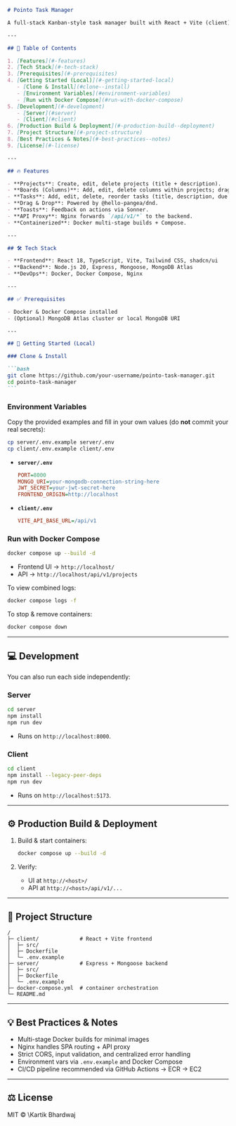 ````markdown
# Pointo Task Manager

A full-stack Kanban-style task manager built with React + Vite (client) and Node.js + Express + Mongoose (server), containerized with Docker & Docker Compose and served via Nginx.

---

## 📝 Table of Contents

1. [Features](#-features)
2. [Tech Stack](#-tech-stack)
3. [Prerequisites](#-prerequisites)
4. [Getting Started (Local)](#-getting-started-local)
   - [Clone & Install](#clone--install)
   - [Environment Variables](#environment-variables)
   - [Run with Docker Compose](#run-with-docker-compose)
5. [Development](#-development)
   - [Server](#server)
   - [Client](#client)
6. [Production Build & Deployment](#-production-build--deployment)
7. [Project Structure](#-project-structure)
8. [Best Practices & Notes](#-best-practices--notes)
9. [License](#-license)

---

## 🔥 Features

- **Projects**: Create, edit, delete projects (title + description).
- **Boards (Columns)**: Add, edit, delete columns within projects; drag-and-drop ordering.
- **Tasks**: Add, edit, delete, reorder tasks (title, description, due date).
- **Drag & Drop**: Powered by @hello-pangea/dnd.
- **Toasts**: Feedback on actions via Sonner.
- **API Proxy**: Nginx forwards `/api/v1/*` to the backend.
- **Containerized**: Docker multi-stage builds + Compose.

---

## 🛠 Tech Stack

- **Frontend**: React 18, TypeScript, Vite, Tailwind CSS, shadcn/ui
- **Backend**: Node.js 20, Express, Mongoose, MongoDB Atlas
- **DevOps**: Docker, Docker Compose, Nginx

---

## ✅ Prerequisites

- Docker & Docker Compose installed
- (Optional) MongoDB Atlas cluster or local MongoDB URI

---

## 🚀 Getting Started (Local)

### Clone & Install

```bash
git clone https://github.com/your-username/pointo-task-manager.git
cd pointo-task-manager
```
````

### Environment Variables

Copy the provided examples and fill in your own values (do **not** commit your real secrets):

```bash
cp server/.env.example server/.env
cp client/.env.example client/.env
```

- **`server/.env`**

  ```ini
  PORT=8000
  MONGO_URI=your-mongodb-connection-string-here
  JWT_SECRET=your-jwt-secret-here
  FRONTEND_ORIGIN=http://localhost
  ```

- **`client/.env`**

  ```ini
  VITE_API_BASE_URL=/api/v1
  ```

### Run with Docker Compose

```bash
docker compose up --build -d
```

- Frontend UI → `http://localhost/`
- API → `http://localhost/api/v1/projects`

To view combined logs:

```bash
docker compose logs -f
```

To stop & remove containers:

```bash
docker compose down
```

---

## 💻 Development

You can also run each side independently:

### Server

```bash
cd server
npm install
npm run dev
```

- Runs on `http://localhost:8000`.

### Client

```bash
cd client
npm install --legacy-peer-deps
npm run dev
```

- Runs on `http://localhost:5173`.

---

## ⚙ Production Build & Deployment

1. Build & start containers:

   ```bash
   docker compose up --build -d
   ```

2. Verify:

   - UI at `http://<host>/`
   - API at `http://<host>/api/v1/...`

---

## 📂 Project Structure

```
/
├─ client/             # React + Vite frontend
│  ├─ src/
│  ├─ Dockerfile
│  └─ .env.example
├─ server/             # Express + Mongoose backend
│  ├─ src/
│  ├─ Dockerfile
│  └─ .env.example
├─ docker-compose.yml  # container orchestration
└─ README.md
```

---

## 💡 Best Practices & Notes

- Multi-stage Docker builds for minimal images
- Nginx handles SPA routing + API proxy
- Strict CORS, input validation, and centralized error handling
- Environment vars via `.env.example` and Docker Compose
- CI/CD pipeline recommended via GitHub Actions → ECR → EC2

---

## ⚖ License

MIT © \Kartik Bhardwaj

```

```

